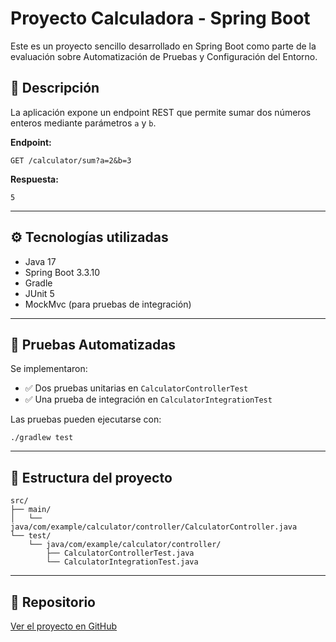 
# Proyecto Calculadora - Spring Boot

Este es un proyecto sencillo desarrollado en Spring Boot como parte de la evaluación sobre Automatización de Pruebas y Configuración del Entorno.

## 📌 Descripción

La aplicación expone un endpoint REST que permite sumar dos números enteros mediante parámetros `a` y `b`.

**Endpoint:**  
```
GET /calculator/sum?a=2&b=3
```
**Respuesta:**  
```
5
```

---

## ⚙️ Tecnologías utilizadas

- Java 17
- Spring Boot 3.3.10
- Gradle
- JUnit 5
- MockMvc (para pruebas de integración)

---

## 🧪 Pruebas Automatizadas

Se implementaron:

- ✅ Dos pruebas unitarias en `CalculatorControllerTest`
- ✅ Una prueba de integración en `CalculatorIntegrationTest`

Las pruebas pueden ejecutarse con:

```
./gradlew test
```

---

## 📂 Estructura del proyecto

```
src/
├── main/
│   └── java/com/example/calculator/controller/CalculatorController.java
└── test/
    └── java/com/example/calculator/controller/
        ├── CalculatorControllerTest.java
        └── CalculatorIntegrationTest.java
```
---

## 🔗 Repositorio

[Ver el proyecto en GitHub](https://github.com/gpcardonac/calculator)

